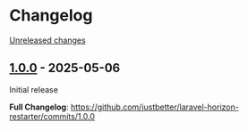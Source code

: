 # Changelog 

[Unreleased changes](https://github.com/justbetter/laravel-horizon-restarter/compare/1.0.0...main)
## [1.0.0](https://github.com/justbetter/laravel-horizon-restarter/releases/tag/1.0.0) - 2025-05-06

Initial release

**Full Changelog**: https://github.com/justbetter/laravel-horizon-restarter/commits/1.0.0

